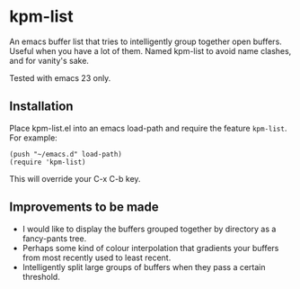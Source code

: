# kpm-list

An emacs buffer list that tries to intelligently group together open buffers.
Useful when you have a lot of them. Named kpm-list to avoid name clashes, and for vanity's sake.

Tested with emacs 23 only.

## Installation

Place kpm-list.el into an emacs load-path and require the feature `kpm-list`. For example:

    (push "~/emacs.d" load-path)
    (require 'kpm-list)

This will override your C-x C-b key.

## Improvements to be made

* I would like to display the buffers grouped together by directory as a fancy-pants tree.
* Perhaps some kind of colour interpolation that gradients your buffers from most recently used to least recent.
* Intelligently split large groups of buffers when they pass a certain threshold.
